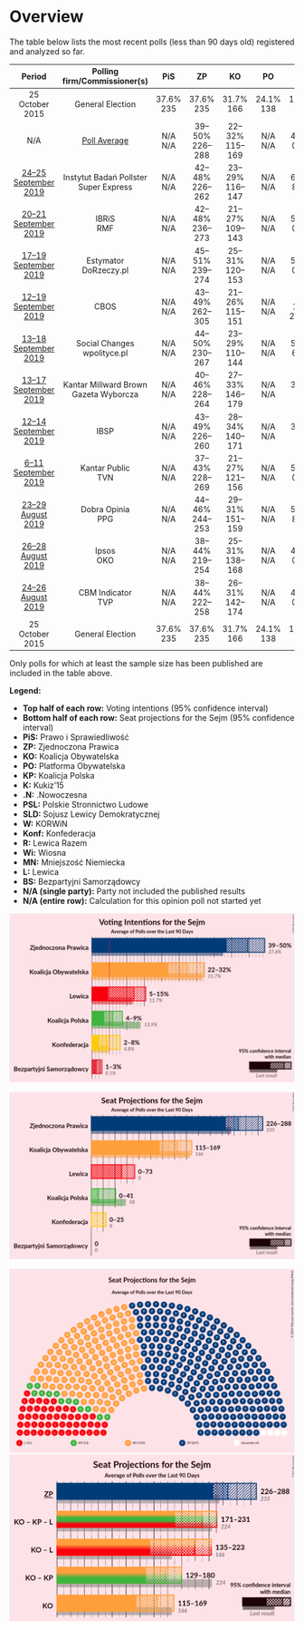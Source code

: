# Overview

The table below lists the most recent polls (less than 90 days old) registered and analyzed so far.

| Period     | Polling firm/Commissioner(s) | PiS | ZP | KO | PO | KP | K | .N | PSL | SLD | W | Konf | R | Wi | MN | L | BS |
|:----------:|:----------------------------:|:--:|:--:|:--:|:--:|:--:|:--:|:--:|:--:|:--:|:--:|:--:|:--:|:--:|:--:|:--:|:--:|
| 25 October 2015 | General Election | 37.6% <br> 235 | 37.6% <br> 235 | 31.7% <br> 166 | 24.1% <br> 138 | 13.9% <br> 58 | 8.8% <br> 42 | 7.6% <br> 28 | 5.1% <br> 16 | 7.6% <br> 0 | 4.8% <br> 0 | 4.8% <br> 0 | 3.6% <br> 0 | 0.0% <br> 0 | 0.2% <br> 1 | 11.7% <br> 0 | 0.1% <br> 0 |
| N/A | [Poll Average](average.html) | N/A <br> N/A | 39–50% <br> 226–288 | 22–32% <br> 115–169 | N/A <br> N/A | 4–9% <br> 0–41 | N/A <br> N/A | N/A <br> N/A | N/A <br> N/A | N/A <br> N/A | N/A <br> N/A | 2–8% <br> 0–25 | N/A <br> N/A | N/A <br> N/A | N/A <br> N/A | 5–15% <br> 0–73 | 1–3% <br> 0 |
| [24–25 September 2019](2019-09-25-InstytutBadańPollster.html) | Instytut Badań Pollster <br> Super Express | N/A <br> N/A | 42–48% <br> 226–262 | 23–29% <br> 116–147 | N/A <br> N/A | 6–9% <br> 8–32 | N/A <br> N/A | N/A <br> N/A | N/A <br> N/A | N/A <br> N/A | N/A <br> N/A | 4–6% <br> 0–12 | N/A <br> N/A | N/A <br> N/A | N/A <br> N/A | 12–16% <br> 49–75 | N/A <br> N/A |
| [20–21 September 2019](2019-09-21-IBRiS.html) | IBRiS <br> RMF | N/A <br> N/A | 42–48% <br> 236–273 | 21–27% <br> 109–143 | N/A <br> N/A | 5–8% <br> 0–26 | N/A <br> N/A | N/A <br> N/A | N/A <br> N/A | N/A <br> N/A | N/A <br> N/A | 3–6% <br> 0–8 | N/A <br> N/A | N/A <br> N/A | N/A <br> N/A | 12–16% <br> 53–80 | N/A <br> N/A |
| [17–19 September 2019](2019-09-19-Estymator.html) | Estymator <br> DoRzeczy.pl | N/A <br> N/A | 45–51% <br> 239–274 | 25–31% <br> 120–153 | N/A <br> N/A | 5–8% <br> 0–24 | N/A <br> N/A | N/A <br> N/A | N/A <br> N/A | N/A <br> N/A | N/A <br> N/A | 3–5% <br> 0 | N/A <br> N/A | N/A <br> N/A | N/A <br> N/A | 11–15% <br> 43–67 | N/A <br> N/A |
| [12–19 September 2019](2019-09-19-CBOS.html) | CBOS | N/A <br> N/A | 43–49% <br> 262–305 | 21–26% <br> 115–151 | N/A <br> N/A | 6–10% <br> 23–47 | N/A <br> N/A | N/A <br> N/A | N/A <br> N/A | N/A <br> N/A | N/A <br> N/A | 2–4% <br> 0 | N/A <br> N/A | N/A <br> N/A | N/A <br> N/A | 4–7% <br> 0–25 | N/A <br> N/A |
| [13–18 September 2019](2019-09-18-SocialChanges.html) | Social Changes <br> wpolityce.pl | N/A <br> N/A | 44–50% <br> 230–267 | 23–29% <br> 110–144 | N/A <br> N/A | 5–9% <br> 6–28 | N/A <br> N/A | N/A <br> N/A | N/A <br> N/A | N/A <br> N/A | N/A <br> N/A | 6–9% <br> 6–33 | N/A <br> N/A | N/A <br> N/A | N/A <br> N/A | 10–15% <br> 37–63 | N/A <br> N/A |
| [13–17 September 2019](2019-09-17-KantarMillwardBrown.html) | Kantar Millward Brown <br> Gazeta Wyborcza | N/A <br> N/A | 40–46% <br> 228–264 | 27–33% <br> 146–179 | N/A <br> N/A | 3–5% <br> 0–8 | N/A <br> N/A | N/A <br> N/A | N/A <br> N/A | N/A <br> N/A | N/A <br> N/A | 4–7% <br> 0–15 | N/A <br> N/A | N/A <br> N/A | N/A <br> N/A | 9–13% <br> 36–61 | N/A <br> N/A |
| [12–14 September 2019](2019-09-14-IBSP.html) | IBSP | N/A <br> N/A | 43–49% <br> 226–260 | 28–34% <br> 140–171 | N/A <br> N/A | 3–6% <br> 0–9 | N/A <br> N/A | N/A <br> N/A | N/A <br> N/A | N/A <br> N/A | N/A <br> N/A | 5–8% <br> 0–24 | N/A <br> N/A | N/A <br> N/A | N/A <br> N/A | 10–14% <br> 38–64 | N/A <br> N/A |
| [6–11 September 2019](2019-09-11-KantarPublic.html) | Kantar Public <br> TVN | N/A <br> N/A | 37–43% <br> 228–269 | 21–27% <br> 121–156 | N/A <br> N/A | 5–8% <br> 0–33 | N/A <br> N/A | N/A <br> N/A | N/A <br> N/A | N/A <br> N/A | N/A <br> N/A | 1–3% <br> 0 | N/A <br> N/A | N/A <br> N/A | N/A <br> N/A | 9–13% <br> 40–66 | N/A <br> N/A |
| [23–29 August 2019](2019-08-29-DobraOpinia.html) | Dobra Opinia <br> PPG | N/A <br> N/A | 44–46% <br> 244–253 | 29–31% <br> 151–159 | N/A <br> N/A | 5–7% <br> 8–14 | N/A <br> N/A | N/A <br> N/A | N/A <br> N/A | N/A <br> N/A | N/A <br> N/A | 4% <br> 0 | N/A <br> N/A | N/A <br> N/A | N/A <br> N/A | 10–12% <br> 42–48 | 2–3% <br> 0 |
| [26–28 August 2019](2019-08-28-Ipsos.html) | Ipsos <br> OKO | N/A <br> N/A | 38–44% <br> 219–254 | 25–31% <br> 138–168 | N/A <br> N/A | 4–7% <br> 0–18 | N/A <br> N/A | N/A <br> N/A | N/A <br> N/A | N/A <br> N/A | N/A <br> N/A | 4–7% <br> 0–15 | N/A <br> N/A | N/A <br> N/A | N/A <br> N/A | 11–15% <br> 47–75 | 1–3% <br> 0 |
| [24–26 August 2019](2019-08-26-CBMIndicator.html) | CBM Indicator <br> TVP | N/A <br> N/A | 38–44% <br> 222–258 | 26–31% <br> 142–174 | N/A <br> N/A | 4–7% <br> 0–26 | N/A <br> N/A | N/A <br> N/A | N/A <br> N/A | N/A <br> N/A | N/A <br> N/A | 2–4% <br> 0 | N/A <br> N/A | N/A <br> N/A | N/A <br> N/A | 9–13% <br> 38–65 | N/A <br> N/A |
| 25 October 2015 | General Election | 37.6% <br> 235 | 37.6% <br> 235 | 31.7% <br> 166 | 24.1% <br> 138 | 13.9% <br> 58 | 8.8% <br> 42 | 7.6% <br> 28 | 5.1% <br> 16 | 7.6% <br> 0 | 4.8% <br> 0 | 4.8% <br> 0 | 3.6% <br> 0 | 0.0% <br> 0 | 0.2% <br> 1 | 11.7% <br> 0 | 0.1% <br> 0 |

Only polls for which at least the sample size has been published are included in the table above.

**Legend:**
+ **Top half of each row:** Voting intentions (95% confidence interval)
+ **Bottom half of each row:** Seat projections for the Sejm (95% confidence interval)
+ **PiS:** Prawo i Sprawiedliwość
+ **ZP:** Zjednoczona Prawica
+ **KO:** Koalicja Obywatelska
+ **PO:** Platforma Obywatelska
+ **KP:** Koalicja Polska
+ **K:** Kukiz’15
+ **.N:** .Nowoczesna
+ **PSL:** Polskie Stronnictwo Ludowe
+ **SLD:** Sojusz Lewicy Demokratycznej
+ **W:** KORWiN
+ **Konf:** Konfederacja
+ **R:** Lewica Razem
+ **Wi:** Wiosna
+ **MN:** Mniejszość Niemiecka
+ **L:** Lewica
+ **BS:** Bezpartyjni Samorządowcy
+ **N/A (single party):** Party not included the published results
+ **N/A (entire row):** Calculation for this opinion poll not started yet


![Graph with voting intentions not yet produced](average.png "Voting Intentions")

![Graph with seats not yet produced](average-seats.png "Seats")

![Graph with seating plan not yet produced](average-seating-plan.png "Seating Plan")
![Graph with coalitions seats not yet produced](average-coalitions-seats.png "Coalitions Seats")
